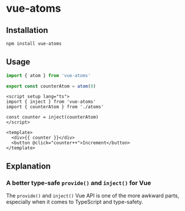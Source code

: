 # vue-atoms

## Installation
```sh
npm install vue-atoms
```

## Usage
```ts
import { atom } from 'vue-atoms'

export const counterAtom = atom(0)
```
```vue
<script setup lang="ts">
import { inject } from 'vue-atoms'
import { counterAtom } from './atoms'

const counter = inject(counterAtom)
</script>

<template>
  <div>{{ counter }}</div>
  <button @click="counter++">Increment</button>
</template>
```

## Explanation
### A better type-safe `provide()` and `inject()` for Vue

The `provide()` and `inject()` Vue API is one of the more awkward parts, especially when it comes to TypeScript and type-safety.


